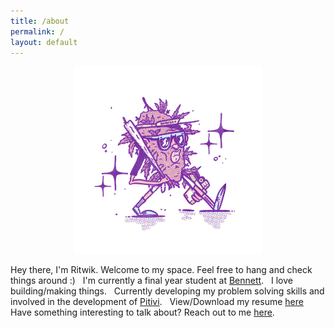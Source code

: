 ```yaml
---
title: /about
permalink: /
layout: default
---
```


<center><img src="/assets/potatohead-min.jpg" width="300"/></center>

Hey there, I'm Ritwik.
    Welcome to my space. 
        Feel free to hang and check things around :)
&nbsp;
I'm currently a final year student at [Bennett](https://www.bennett.edu.in/).
&nbsp;
I love building/making things.
&nbsp;
Currently developing my problem solving skills and 
              involved in the development of [Pitivi](http://www.pitivi.org/).
&nbsp;
View/Download my resume [here](/resume)
&nbsp;
Have something interesting to talk about? 
                            Reach out to me [here](mailto:ritwikpuri5678@gmail.com).
&nbsp;
